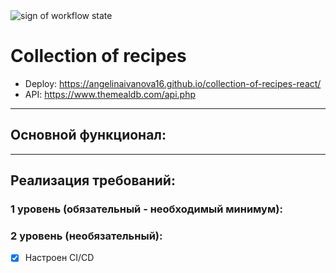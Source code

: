 <img src="https://github.com/angelinaivanova16/collection-of-recipes-react/actions/workflows/workflow.yml/badge.svg" alt="sign of workflow state">

# Collection of recipes

- Deploy: https://angelinaivanova16.github.io/collection-of-recipes-react/
- API: https://www.themealdb.com/api.php

---
## Основной функционал:
---
## Реализация требований:

### 1 уровень (обязательный - необходимый минимум):

### 2 уровень (необязательный):
- [x] Настроен CI/CD
